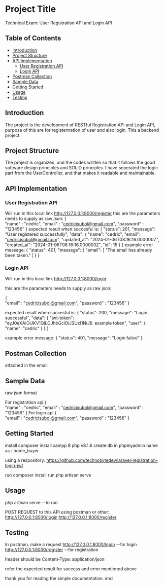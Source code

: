 # Project Title

Technical Exam: User Registration API and Login API

## Table of Contents

- [Introduction](#introduction)
- [Project Structure](#project-structure)
- [API Implementation](#api-implementation)
  - [User Registration API](#user-registration-api)
  - [Login API](#login-api)
- [Postman Collection](#postman-collection)
- [Sample Data](#sample-data)
- [Getting Started](#getting-started)
- [Usage](#usage)
- [Testing](#testing)

## Introduction

The project is the development of RESTful Registration API and Login API, purpose of this are for registertration of user and also login. This a backend project.

## Project Structure

The project is organized, and the codes written so that it follows the good software design principles and SOLID principles.
I have seperated the logic part from the UserController, and that makes it readable and maintainable.

## API Implementation

### User Registration API

Will run in this local link http://127.0.0.1:8000/register
this are the parameters needs to supply as raw json:
{   
    "name"   : "cedric",
    "email" : "cedricisubol@gmail.com",
    "password" : "123456"
}
expected result when succesful is:
{
    "status": 201,
    "message": "User registered successfully",
    "data": {
        "name": "cedric",
        "email": "cedricisubol@gmail.com",
        "updated_at": "2024-01-06T08:16:16.000000Z",
        "created_at": "2024-01-06T08:16:16.000000Z",
        "id": 15
    }
}
example error message:
{
    "status": 401,
    "message": {
        "email": [
            "The email has already been taken."
        ]
    }
}


### Login API

Will run in this local link http://127.0.0.1:8000/login

this are the parameters needs to supply as raw json:

{   
    "email" : "cedricisubol@gmail.com",
    "password" : "123456"
}

expected result when succesful is:
{
    "status": 200,
    "message": "Login successful",
    "data": {
        "jwt-token": "eyJ0eXAiOiJKV1QiLCJhbGciOiJSUzI1NiJ9. example token",
        "user": {
            "name": "cedric"
        }
    }
}

example error message:
{
    "status": 401,
    "message": "Login failed"
}


## Postman Collection

attached in the email

## Sample Data

raw json format

For registration api
{   
    "name"   : "cedric",
    "email" : "cedricisubol@gmail.com",
    "password" : "123456"
}
For login api
{   
    "email" : "cedricisubol@gmail.com",
    "password" : "123456"
}

## Getting Started

install composer
install xampp 8
php v8.1.6
create db in phpmyadmin name as : home_buyer

using a respository:
https://github.com/technobytedev/laravel-registration-login-jwt

run composer install
run php artisan serve


## Usage

php artisan serve --to run

POST REQUEST to this API using postman or other:
http://127.0.0.1:8000/login
http://127.0.0.1:8000/register


## Testing

In postman, make a request 
http://127.0.0.1:8000/login  --for login
http://127.0.0.1:8000/register  --for registration

header should be Content-Type: application/json

refer the expected result for success and error mentioned above



thank you for reading the simple documentation.
end